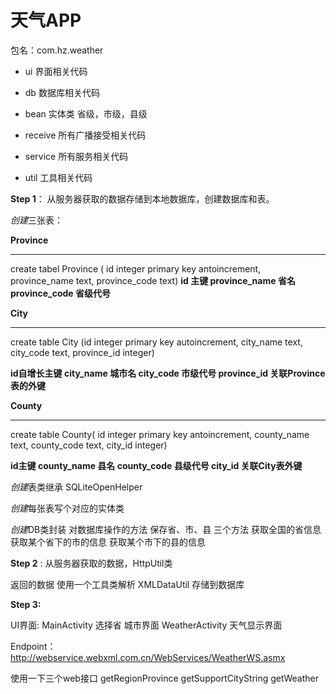 # 天气APP #

包名：com.hz.weather


- ui	 界面相关代码
 
- db		  数据库相关代码
 
- bean		  实体类 省级，市级，县级	
 
- receive	 所有广播接受相关代码

- service	 所有服务相关代码
 
- util		  工具相关代码


**Step 1**：
从服务器获取的数据存储到本地数据库，创建数据库和表。

*创建*三张表：

**Province**

----------

create tabel Province
( id integer primary key antoincrement,
province_name text,
 province_code text)
**id 主键
province_name 省名
province_code 省级代号**

**City**

----------
create table City
(id integer primary key autoincrement,
city_name text,
city_code text,
province_id integer)

**id自增长主键
city_name 城市名
city_code 市级代号
province_id 关联Province表的外键**

**County**

----------

create table County(
id integer primary key antoincrement,
county_name text,
county_code text,
city_id integer)

**id主键
county_name 县名
county_code 县级代号
city_id 关联City表外键**

*创建*表类继承 SQLiteOpenHelper

*创建*每张表写个对应的实体类

*创建*DB类封装 对数据库操作的方法
保存省、市、县 三个方法
获取全国的省信息
获取某个省下的市的信息
获取某个市下的县的信息


**Step 2** :
从服务器获取的数据，HttpUtil类  

返回的数据 使用一个工具类解析 XMLDataUtil 存储到数据库


**Step 3:**

UI界面:
MainActivity 选择省 城市界面
WeatherActivity 天气显示界面 

Endpoint： http://webservice.webxml.com.cn/WebServices/WeatherWS.asmx

使用一下三个web接口 
getRegionProvince
getSupportCityString
getWeather
